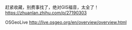 



赶紧收藏，别费事找了，绝对GIS福音，太全了！https://zhuanlan.zhihu.com/p/27190303



OSGeoLive http://live.osgeo.org/en/overview/overview.html